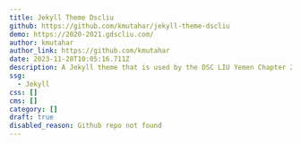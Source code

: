 ```yaml
---
title: Jekyll Theme Dscliu
github: https://github.com/kmutahar/jekyll-theme-dscliu
demo: https://2020-2021.gdscliu.com/
author: kmutahar
author_link: https://github.com/kmutahar
date: 2023-11-28T10:05:16.711Z
description: A Jekyll theme that is used by the DSC LIU Yemen Chapter 2020/21
ssg:
  - Jekyll
css: []
cms: []
category: []
draft: true
disabled_reason: Github repo not found
---
```

